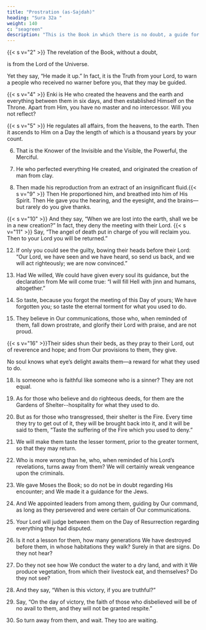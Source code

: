 ```yaml
---
title: "Prostration (as-Sajdah)"
heading: "Sura 32a "
weight: 140
c: "seagreen"
description: "This is the Book in which there is no doubt, a guide for the righteous."
---
```



<!-- 1. Alif, Lam, Meem. -->{{< s v="2" >}}  The revelation of the Book, without a doubt,
is from the Lord of the Universe.

Yet they say, “He made it up.” In fact, it is
the Truth from your Lord, to warn a people who received no warner before you, that they may be guided.

{{< s v="4" >}}  Enki is He who created the heavens and the earth and everything between them in six days, and then established Himself on the Throne. Apart from Him, you have no master and no intercessor. Will you not reflect?

{{< s v="5" >}}  He regulates all affairs, from the heavens, to the earth. Then it ascends to Him on a Day the length of which is a thousand years by your count.

6. That is the Knower of the Invisible and the Visible, the Powerful, the Merciful.

7. He who perfected everything He created, and originated the creation of man from clay.

8. Then made his reproduction from an extract of an insignificant fluid.{{< s v="9" >}}  Then He proportioned him, and breathed
into him of His Spirit. Then He gave you the hearing, and the eyesight, and the brains—but rarely do you give thanks.

{{< s v="10" >}}  And they say, “When we are lost into the earth, shall we be in a new creation?” In fact, they deny the meeting with their Lord.
{{< s v="11" >}}  Say, “The angel of death put in charge of
you will reclaim you. Then to your Lord you
will be returned.”

12. If only you could see the guilty, bowing their heads before their Lord: “Our Lord, we have seen and we have heard, so send us back, and we will act righteously; we are now convinced.”

13. Had We willed, We could have given every soul its guidance, but the declaration from Me will come true: “I will fill Hell with jinn and humans, altogether.”

14. So taste, because you forgot the meeting of this Day of yours; We have forgotten you; so taste the eternal torment for what you used to do.

15. They believe in Our communications, those who, when reminded of them, fall down prostrate, and glorify their Lord with praise, and are not proud.

{{< s v="16" >}}Their sides shun their beds, as they pray to their Lord, out of reverence and hope; and from Our provisions to them, they give.


No soul knows what eye’s delight awaits them—a reward for what they used to do.

18. Is someone who is faithful like someone who is a sinner? They are not equal.

19. As for those who believe and do righteous deeds, for them are the Gardens of Shelter--hospitality for what they used to do.

20. But as for those who transgressed, their shelter is the Fire. Every time they try to get out of it, they will be brought back into it, and it will be said to them, “Taste the suffering of the Fire which you used to deny.”

21. We will make them taste the lesser torment, prior to the greater torment, so that they may return. 

22. Who is more wrong than he, who, when reminded of his Lord’s revelations, turns away from them? We will certainly wreak vengeance upon the criminals.

23. We gave Moses the Book; so do not be in doubt regarding His encounter; and We made it a guidance for the Jews.

24. And We appointed leaders from among them, guiding by Our command, as long as they persevered and were certain of Our communications.

25. Your Lord will judge between them on the Day of Resurrection regarding everything they had disputed.

26. Is it not a lesson for them, how many generations We have destroyed before them, in whose habitations they walk? Surely in that are signs. Do they not hear?

27. Do they not see how We conduct the water to a dry land, and with it We produce vegetation, from which their livestock eat, and themselves? Do they not see?

28. And they say, “When is this victory, if you are truthful?”

29. Say, “On the day of victory, the faith of those who disbelieved will be of no avail to them, and they will not be granted respite.”

30. So turn away from them, and wait. They too are waiting.